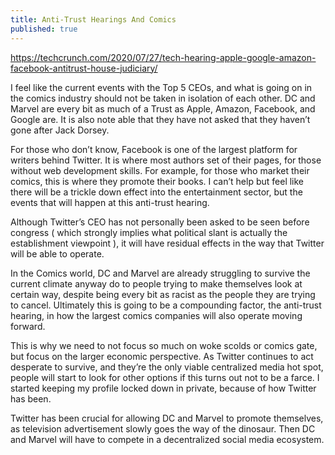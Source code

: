 ```yaml
---
title: Anti-Trust Hearings And Comics
published: true
---
```

https://techcrunch.com/2020/07/27/tech-hearing-apple-google-amazon-facebook-antitrust-house-judiciary/

I feel like the current events with the Top 5 CEOs, and what is going on in the comics industry should not be taken in isolation of each other. DC and Marvel are every bit as much of a Trust as Apple, Amazon, Facebook, and Google are. It is also note able that they have not asked that they haven’t gone after Jack Dorsey.

For those who don’t know, Facebook is one of the largest platform for writers behind Twitter. It is where most authors set of their pages, for those without web development skills. For example, for those who market their comics, this is where they promote their books. I can’t help but feel like there will be a trickle down effect into the entertainment sector, but the events that will happen at this anti-trust hearing.

Although Twitter’s CEO has not personally been asked to be seen before congress ( which strongly implies what political slant is actually the establishment viewpoint ), it will have residual effects in the way that Twitter will be able to operate.

In the Comics world, DC and Marvel are already struggling to survive the current climate anyway do to people trying to make themselves look at certain way, despite being every bit as racist as the people they are trying to cancel. Ultimately this is going to be a compounding factor, the anti-trust hearing, in how the largest comics companies will also operate moving forward.

This is why we need to not focus so much on woke scolds or comics gate, but focus on the larger economic perspective. As Twitter continues to act desperate to survive, and they’re the only viable centralized media hot spot, people will start to look for other options if this turns out not to be a farce. I started keeping my profile locked down in private, because of how Twitter has been.

Twitter has been crucial for allowing DC and Marvel to promote themselves, as television advertisement slowly goes the way of the dinosaur. Then DC and Marvel will have to compete in a decentralized social media ecosystem.
